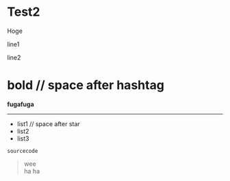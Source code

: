 # Test2
Hoge


line1

line2

# bold // space after hashtag

__fugafuga__

---

* list1 // space after star
* list2
* list3

`sourcecode`

> wee  
> ha
> ha

